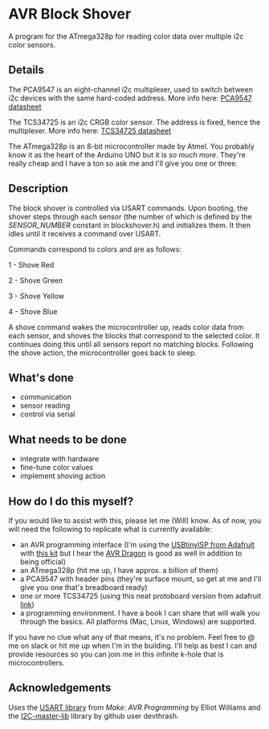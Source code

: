 AVR Block Shover
================

A program for the ATmega328p for reading color data over multiple i2c color sensors.

Details
-------

The PCA9547 is an eight-channel i2c multiplexer, used to switch between i2c devices with the same hard-coded address. More info here: [PCA9547 datasheet](http://www.nxp.com/documents/data_sheet/PCA9547.pdf)

The TCS34725 is an i2c CRGB color sensor. The address is fixed, hence the multiplexer. More info here: [TCS34725 datasheet](http://www.adafruit.com/datasheets/TCS34725.pdf)

The ATmega328p is an 8-bit microcontroller made by Atmel. You probably know it as the heart of the Arduino UNO but it is *so much more*. They're really cheap and I have a ton so ask me and I'll give you one or three.

Description
-----------

The block shover is controlled via USART commands. Upon booting, the shover steps through each sensor (the number of which is defined by the *SENSOR_NUMBER* constant in blockshover.h) and initializes them. It then idles until it receives a command over USART.

Commands correspond to colors and are as follows:

1 - Shove Red

2 - Shove Green

3 - Shove Yellow

4 - Shove Blue

A shove command wakes the microcontroller up, reads color data from each sensor, and shoves the blocks that correspond to the selected color. It continues doing this until all sensors report no matching blocks. Following the shove action, the microcontroller goes back to sleep.

What's done
-----------

- communication
- sensor reading
- control via serial

What needs to be done
---------------------

- integrate with hardware
- fine-tune color values
- implement shoving action

How do I do this myself?
------------------------

If you would like to assist with this, please let me (Will) know. As of now, you will need the following to replicate what is currently available:

- an AVR programming interface (I'm using the [USBtinyISP from Adafruit](http://www.adafruit.com/products/46) with [this kit](http://shop.evilmadscientist.com/tinykitlist/230) but I hear the [AVR Dragon](http://www.atmel.com/tools/AVRDRAGON.aspx) is good as well in addition to being official)
- an ATmega328p (hit me up, I have approx. a billion of them)
- a PCA9547 with header pins (they're surface mount, so get at me and I'll give you one that's breadboard ready)
- one or more TCS34725 (using this neat protoboard version from adafruit [link](http://www.adafruit.com/products/1334))
- a programming environment. I have a book I can share that will walk you through the basics. All platforms (Mac, Linux, Windows) are supported.

If you have no clue what any of that means, it's no problem. Feel free to @ me on slack or hit me up when I'm in the building. I'll help as best I can and provide resources so you can join me in this infinite k-hole that is microcontrollers.

Acknowledgements
----------------

Uses the [USART library](https://github.com/hexagon5un/AVR-Programming) from *Make: AVR Programming* by Elliot Williams and the [I2C-master-lib](https://github.com/devthrash/I2C-master-lib) library by github user devthrash.
